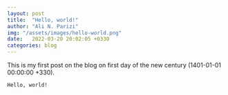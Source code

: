 ```yaml
---
layout: post
title:  "Hello, world!"
author: "Ali N. Parizi"
img: "/assets/images/hello-world.png"
date:   2022-03-20 20:02:05 +0330
categories: blog
---
```

This is my first post on the blog on first day of the new century (1401-01-01 00:00:00 +330).

`Hello, world!`
